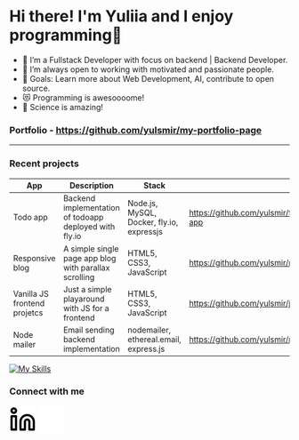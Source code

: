 # Hi there! I'm Yuliia and I enjoy programming👋
- 🌱 I’m a Fullstack Developer with focus on backend | Backend Developer.
- 👯 I’m always open to working with motivated and passionate people.
- 🥅 Goals: Learn more about Web Development, AI, contribute to open source.
- 😻 Programming is awesoooome!
- 🔬 Science is amazing!

### Portfolio - https://github.com/yulsmir/my-portfolio-page
----------------------------
### Recent projects

| App | Description | Stack | Link |
|------------|-------------|-----|------|
|Todo   app| Backend implementation of todoapp deployed with fly.io| Node.js, MySQL, Docker, fly.io, expressjs | https://github.com/yulsmir/foocoding/tree/master/Databases/Week3/todo-app|
| Responsive blog | A simple single page app blog with parallax scrolling | HTML5, CSS3, JavaScript | https://github.com/yulsmir/responsive-blog |
| Vanilla JS frontend projetcs | Just a simple playaround with JS for a frontend | HTML5, CSS3, JavaScript | https://github.com/yulsmir/javascript-vanilla
| Node mailer | Email sending backend implementation | nodemailer, ethereal.email, express.js | https://github.com/yulsmir/node-mailer

[![My Skills](https://skillicons.dev/icons?i=js,html,css,mysql,docker,vscode,git,github)](https://skillicons.dev)

### Connect with me
[![website](./img/linkedin-light.svg)](https://linkedin.com/in/smirnovajuliar#gh-light-mode-only)
[![website](./img/linkedin-dark.svg)](https://linkedin.com/in/smirnovajulia#gh-dark-mode-only)
&nbsp;&nbsp;

